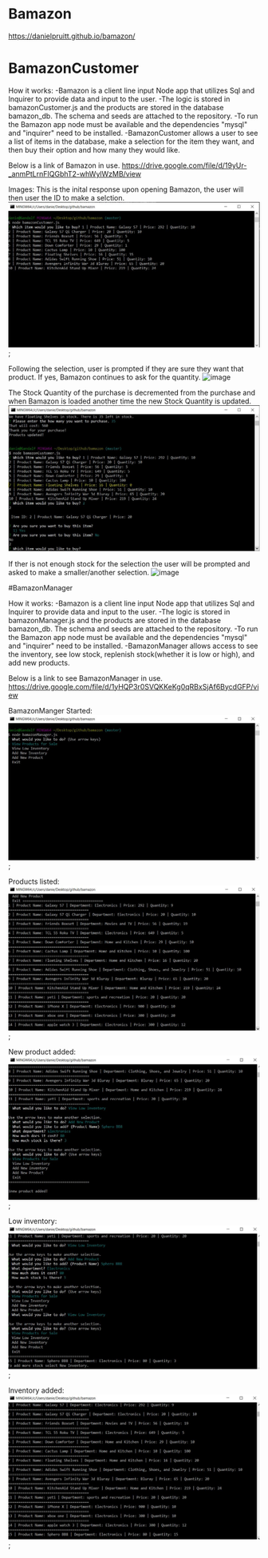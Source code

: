 # Bamazon

https://danielpruitt.github.io/bamazon/

# BamazonCustomer
How it works: 
-Bamazon is a client line input Node app that utilizes Sql and Inquirer to provide data and input to the user. 
-The logic is stored in bamazonCustomer.js and the products are stored in the database bamazon_db. The schema and seeds are attached to the repository. 
-To run the Bamazon app node must be available and the dependencies "mysql" and "inquirer" need to be installed. 
-BamazonCustomer allows a user to see a list of items in the database, make a selection for the item they want, and then buy their option and how many they would like. 

Below is a link of Bamazon in use. 
https://drive.google.com/file/d/19yUr-_anmPtLrnFIQGbhT2-whWylWzMB/view

Images:
This is the inital response upon opening Bamazon, the user will then user the ID to make a selction.
![image](images/initial.JPG);

Following the selection, user is prompted if they are sure they want that product. If yes, Bamazon continues to ask for the quantity.
![image](../images/purchased.JPG)

The Stock Quantity of the purchase is decremented from the purchase and when Bamazon is loaded another time the new Stock Quantity is updated. 
![image](images/decrementQuantityNotsSure.JPG)

If ther is not enough stock for the selection the user will be prompted and asked to make a smaller/another selection.
![image](NotEnoughStock.JPG)



#BamazonManager

How it works: 
-Bamazon is a client line input Node app that utilizes Sql and Inquirer to provide data and input to the user. 
-The logic is stored in bamazonManager.js and the products are stored in the database bamazon_db. The schema and seeds are attached to the repository. 
-To run the Bamazon app node must be available and the dependencies "mysql" and "inquirer" need to be installed.
-BamazonManager allows access to see the inventory, see low stock, replenish stock(whether it is low or high), and add new products. 

Below is a link to see BamazonManager in use.
https://drive.google.com/file/d/1yHQP3r0SVQKKeKg0qRBxSjAf6BycdGFP/view

BamazonManger Started:
![image](images/BMstart.jpg);

Products listed:
![image](images/BMproducts.jpg);

New product added:
![image](images/BMadded.jpg);

Low inventory:
![image](images/BMlow.jpg);

Inventory added:
![image](images/BMinventAdded.jpg);





